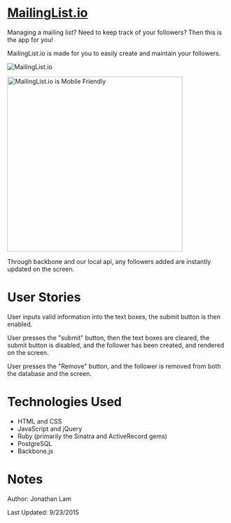 # [MailingList.io](https://mailinglist-io.herokuapp.com/)

Managing a mailing list? Need to keep track of your followers?
Then this is the app for you!

MailingList.io is made for you to easily create and maintain your followers.

![MailingList.io](http://i.imgur.com/0kREFm1.png)

<img src="http://i.imgur.com/8BUqLDK.png" alt="MailingList.io is Mobile Friendly" style="width: 400px;"/>

Through backbone and our local api, any followers added are instantly updated on the screen.

# User Stories

User inputs valid information into the text boxes, the submit button is then enabled.

User presses the "submit" button, then the text boxes are cleared, the submit button is disabled, and the follower has been created, and rendered on the screen.

User presses the "Remove" button, and the follower is removed from both the database and the screen.

# Technologies Used

- HTML and CSS
- JavaScript and jQuery
- Ruby (primarily the Sinatra and ActiveRecord gems)
- PostgreSQL
- Backbone.js

# Notes


Author: Jonathan Lam

Last Updated: 9/23/2015
